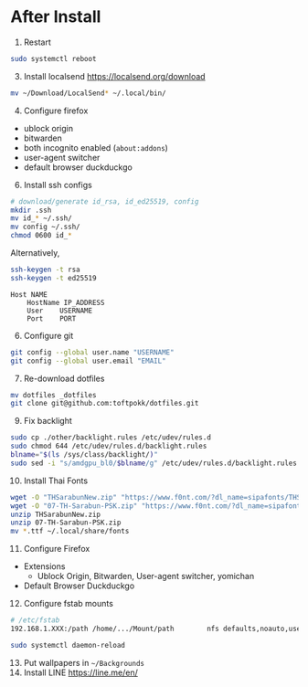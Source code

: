 # After Install
1. Restart
```sh
sudo systemctl reboot
```

3. Install localsend https://localsend.org/download
```sh
mv ~/Download/LocalSend* ~/.local/bin/
```

4. Configure firefox
- ublock origin
- bitwarden
- both incognito enabled (`about:addons`)
- user-agent switcher
- default browser duckduckgo

6. Install ssh configs
```sh
# download/generate id_rsa, id_ed25519, config
mkdir .ssh
mv id_* ~/.ssh/
mv config ~/.ssh/
chmod 0600 id_*
```

Alternatively,
```sh
ssh-keygen -t rsa
ssh-keygen -t ed25519
```
```config
Host NAME
    HostName IP_ADDRESS
    User	USERNAME
    Port	PORT
```

6. Configure git
```sh
git config --global user.name "USERNAME"
git config --global user.email "EMAIL"
```

7. Re-download dotfiles
```sh
mv dotfiles _dotfiles
git clone git@github.com:toftpokk/dotfiles.git
```

9. Fix backlight
```sh
sudo cp ./other/backlight.rules /etc/udev/rules.d
sudo chmod 644 /etc/udev/rules.d/backlight.rules
blname="$(ls /sys/class/backlight/)"
sudo sed -i "s/amdgpu_bl0/$blname/g" /etc/udev/rules.d/backlight.rules
```

10. Install Thai Fonts
```sh
wget -O "THSarabunNew.zip" "https://www.f0nt.com/?dl_name=sipafonts/THSarabunNew.zip"
wget -O "07-TH-Sarabun-PSK.zip" "https://www.f0nt.com/?dl_name=sipafonts/07-TH-Sarabun-PSK.zip"
unzip THSarabunNew.zip
unzip 07-TH-Sarabun-PSK.zip
mv *.ttf ~/.local/share/fonts
```

11. Configure Firefox
- Extensions
    - Ublock Origin, Bitwarden, User-agent switcher, yomichan
- Default Browser Duckduckgo

12. Configure fstab mounts
```sh
# /etc/fstab
192.168.1.XXX:/path	/home/.../Mount/path		nfs defaults,noauto,user 0 0
```
```sh
sudo systemctl daemon-reload
```

13. Put wallpapers in `~/Backgrounds`
14. Install LINE
https://line.me/en/
